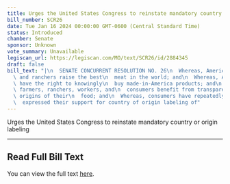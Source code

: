 ```yaml
---
title: Urges the United States Congress to reinstate mandatory country or origin labeling
bill_number: SCR26
date: Tue Jan 16 2024 00:00:00 GMT-0600 (Central Standard Time)
status: Introduced
chamber: Senate
sponsor: Unknown
vote_summary: Unavailable
legiscan_url: https://legiscan.com/MO/text/SCR26/id/2884345
draft: false
bill_text: "|\n  SENATE CONCURRENT RESOLUTION NO. 26\n  Whereas, American farmers\
  \ and ranchers raise the best\n  meat in the world; and\n  Whereas, Americans should\
  \ have the right to knowingly\n  buy made-in-America products; and\n  Whereas, American\
  \ farmers, ranchers, workers, and\n  consumers benefit from transparency on the\
  \ origins of their\n  food; and\n  Whereas, consumers have repeatedly and overwhelmingly\n\
  \  expressed their support for country of origin labeling of"
---
```

Urges the United States Congress to reinstate mandatory country or origin labeling

---

## Read Full Bill Text

You can view the full text [here](https://legiscan.com/MO/text/SCR26/id/2884345).
